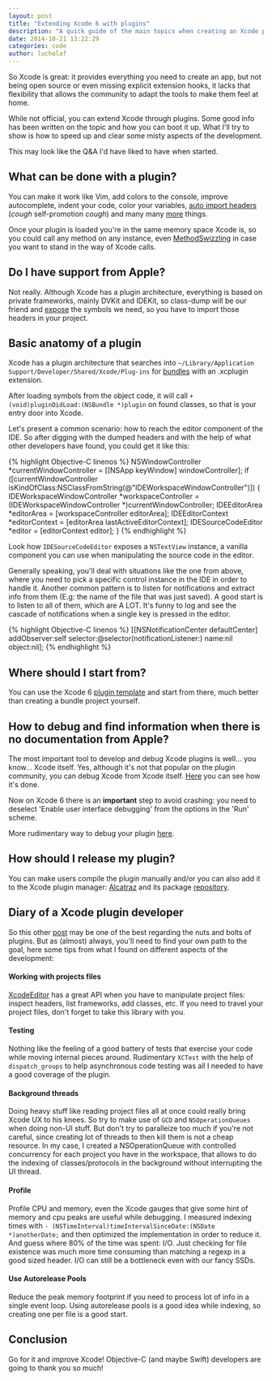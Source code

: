 ```yaml
---
layout: post
title: "Extending Xcode 6 with plugins"
description: "A quick guide of the main topics when creating an Xcode plugin"
date: 2014-10-21 13:22:29
categories: code
author: lucholaf
---
```


So Xcode is great: it provides everything you need to create an app, but not being open source or even missing explicit extension hooks, it lacks that flexibility that allows the community to adapt the tools to make them feel at home.

While not official, you can extend Xcode through plugins. Some good info has been written on the topic and how you can boot it up. What I\'ll try to show is how to speed up and clear some misty aspects of the development.

This may look like the Q&A I\'d have liked to have when started.

What can be done with a plugin?
-------------------------------

You can make it work like Vim, add colors to the console, improve autocomplete, indent your code, color your variables, [auto import headers](https://github.com/lucholaf/Auto-Importer-for-Xcode) (*cough* self-promotion *cough*) and many many [more](http://nshipster.com/xcode-plugins/) things.

Once your plugin is loaded you\'re in the same memory space Xcode is, so you could call any method on any instance, even [MethodSwizzling](http://cocoadev.com/MethodSwizzling) in case you want to stand in the way of Xcode calls.


Do I have support from Apple?
-----------------------------

Not really. Although Xcode has a plugin architecture, everything is based on private frameworks, mainly DVKit and IDEKit, so class-dump will be our friend and [expose](https://github.com/luisobo/Xcode-RuntimeHeaders) the symbols we need, so you have to import those headers in your project.


Basic anatomy of a plugin
-------------------------

Xcode has a plugin architecture that searches into `~/Library/Application Support/Developer/Shared/Xcode/Plug-ins` for [bundles](https://developer.apple.com/library/mac/documentation/CoreFoundation/Conceptual/CFBundles/AboutBundles/AboutBundles.html) with an .xcplugin extension.

After loading symbols from the object code, it will call `+ (void)pluginDidLoad:(NSBundle *)plugin` on found classes, so that is your entry door into Xcode.

Let\'s present a common scenario: how to reach the editor component of the IDE. So after digging with the dumped headers and with the help of what other developers have found, you could get it like this:

{% highlight Objective-C linenos %}
NSWindowController *currentWindowController = [[NSApp keyWindow] windowController];
if ([currentWindowController isKindOfClass:NSClassFromString(@"IDEWorkspaceWindowController")]) {
    IDEWorkspaceWindowController *workspaceController = (IDEWorkspaceWindowController *)currentWindowController;
    IDEEditorArea *editorArea = [workspaceController editorArea];
    IDEEditorContext *editorContext = [editorArea lastActiveEditorContext];
    IDESourceCodeEditor *editor = [editorContext editor];
}
{% endhighlight %}

Look how `IDESourceCodeEditor` exposes a `NSTextView` instance, a vanilla component you can use when manipulating the source code in the editor.

Generally speaking, you\'ll deal with situations like the one from above, where you need to pick a specific control instance in the IDE in order to handle it. Another common pattern is to listen for notifications and extract info from them (E.g: the name of the file that was just saved). A good start is to listen to all of them, which are A LOT. It\'s funny to log and see the cascade of notifications when a single key is pressed in the editor.

{% highlight Objective-C linenos %}
[[NSNotificationCenter defaultCenter] addObserver:self selector:@selector(notificationListener:) name:nil object:nil];
{% endhighlight %}


Where should I start from?
--------------------------

You can use the Xcode 6 [plugin template](https://github.com/kattrali/Xcode-Plugin-Template) and start from there, much better than creating a bundle project yourself.


How to debug and find information when there is no documentation from Apple?
----------------------------------------------------------------------------

The most important tool to develop and debug Xcode plugins is well... you know... Xcode itself. Yes, although it\'s not that popular on the plugin community, you can debug Xcode from Xcode itself. [Here](http://www.blackdogfoundry.com/blog/debugging-your-xcode-plugin/) you can see how it\'s done.

Now on Xcode 6 there is an **important** step to avoid crashing: you need to deselect 'Enable user interface debugging' from the options in the 'Run' scheme.

More rudimentary way to debug your plugin [here](https://coderwall.com/p/-mgtww).


How should I release my plugin?
-------------------------------

You can make users compile the plugin manually and/or you can also add it to the Xcode plugin manager: [Alcatraz](https://github.com/supermarin/Alcatraz) and its package [repository](https://github.com/supermarin/alcatraz-packages).



Diary of a Xcode plugin developer
---------------------------------

So this other [post](http://www.blackdogfoundry.com/blog/common-xcode4-plugin-techniques/) may be one of the best regarding the nuts and bolts of plugins. But as (almost) always, you\'ll need to find your own path to the goal, here some tips from what I found on different aspects of the development:

#### Working with projects files

[XcodeEditor](https://github.com/jasperblues/XcodeEditor) has a great API when you have to manipulate project files: inspect headers, list frameworks, add classes, etc. If you need to travel your project files, don\'t forget to take this library with you.

#### Testing

Nothing like the feeling of a good battery of tests that exercise your code while moving internal pieces around. Rudimentary `XCTest` with the help of `dispatch_groups` to help asynchronous code testing was all I needed to have a good coverage of the plugin.

#### Background threads

Doing heavy stuff like reading project files all at once could really bring Xcode UX to his knees. So try to make use of `GCD` and `NSOperationQueues` when doing non-UI stuff. But don\'t try to paralleize too much if you\'re not careful, since creating lot of threads to then kill them is not a cheap resource. In my case, I created a NSOperationQueue with controlled concurrency for each project you have in the workspace, that allows to do the indexing of classes/protocols in the background without interrupting the UI thread.

#### Profile

Profile CPU and memory, even the Xcode gauges that give some hint of memory and cpu peaks are useful while debugging. I measured indexing times with `- (NSTimeInterval)timeIntervalSinceDate:(NSDate *)anotherDate;` and then optimized the implementation in order to reduce it. And guess where 80% of the time was spent: I/O. Just checking for file existence was much more time consuming than matching a regexp in a good sized header. I/O can still be a bottleneck even with our fancy SSDs.

#### Use Autorelease Pools

Reduce the peak memory footprint if you need to process lot of info in a single event loop. Using autorelease pools is a good idea while indexing, so creating one per file is a good start.


Conclusion
----------

Go for it and improve Xcode! Objective-C (and maybe Swift) developers are going to thank you so much!